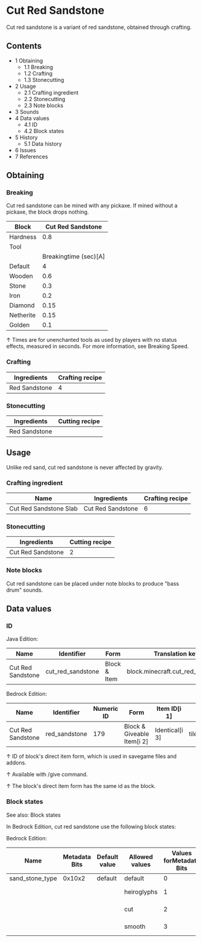 # Cut Red Sandstone
Cut red sandstone is a variant of red sandstone, obtained through crafting.

## Contents
- 1 Obtaining
	- 1.1 Breaking
	- 1.2 Crafting
	- 1.3 Stonecutting
- 2 Usage
	- 2.1 Crafting ingredient
	- 2.2 Stonecutting
	- 2.3 Note blocks
- 3 Sounds
- 4 Data values
	- 4.1 ID
	- 4.2 Block states
- 5 History
	- 5.1 Data history
- 6 Issues
- 7 References

## Obtaining
### Breaking
Cut red sandstone can be mined with any pickaxe. If mined without a pickaxe, the block drops nothing.

| Block     | Cut Red Sandstone     |
|-----------|-----------------------|
| Hardness  | 0.8                   |
| Tool      |                       |
|           | Breakingtime (sec)[A] |
| Default   | 4                     |
| Wooden    | 0.6                   |
| Stone     | 0.3                   |
| Iron      | 0.2                   |
| Diamond   | 0.15                  |
| Netherite | 0.15                  |
| Golden    | 0.1                   |


↑ Times are for unenchanted tools as used by players with no status effects, measured in seconds. For more information, see Breaking Speed.


### Crafting
| Ingredients   | Crafting recipe |
|---------------|-----------------|
| Red Sandstone | 4               |

### Stonecutting
| Ingredients   | Cutting recipe |
|---------------|----------------|
| Red Sandstone |                |

## Usage
Unlike red sand, cut red sandstone is never affected by gravity.

### Crafting ingredient
| Name                   | Ingredients       | Crafting recipe |
|------------------------|-------------------|-----------------|
| Cut Red Sandstone Slab | Cut Red Sandstone | 6               |

### Stonecutting
| Ingredients       | Cutting recipe |
|-------------------|----------------|
| Cut Red Sandstone | 2              |

### Note blocks
Cut red sandstone can be placed under note blocks to produce "bass drum" sounds.

## Data values
### ID
Java Edition:

| Name              | Identifier        | Form         | Translation key                   |
|-------------------|-------------------|--------------|-----------------------------------|
| Cut Red Sandstone | cut_red_sandstone | Block & Item | block.minecraft.cut_red_sandstone |

Bedrock Edition:

| Name              | Identifier    | Numeric ID | Form                       | Item ID[i 1]   | Translation key             |
|-------------------|---------------|------------|----------------------------|----------------|-----------------------------|
| Cut Red Sandstone | red_sandstone | 179        | Block & Giveable Item[i 2] | Identical[i 3] | tile.red_sandstone.cut.name |


↑ ID of block's direct item form, which is used in savegame files and addons.

↑ Available with /give command.

↑ The block's direct item form has the same id as the block.


### Block states
See also: Block states

In Bedrock Edition, cut red sandstone use the following block states:

Bedrock Edition:

| Name            | Metadata Bits | Default value | Allowed values | Values forMetadata Bits | Description        |
|-----------------|---------------|---------------|----------------|-------------------------|--------------------|
| sand_stone_type | 0x10x2        | default       | default        | 0                       | Sandstone          |
|                 |               |               | heiroglyphs    | 1                       | Chiseled Sandstone |
|                 |               |               | cut            | 2                       | Cut Sandstone      |
|                 |               |               | smooth         | 3                       | Smooth Sandstone   |



